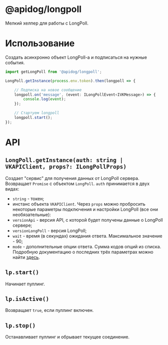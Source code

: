 # @apidog/longpoll
Мелкий хелпер для работы с LongPoll.

# Использование
Создать асинхронно объект LongPoll-а и подписаться на нужные события.
```ts
import getLongPoll from '@apidog/longpoll';

LongPoll.getInstance(process.env.token).then(longpoll => {

    // Подписка на новое сообщение
    longpoll.on('message', (event: ILongPollEvent<IVKMessage>) => {
        console.log(event);
    });

    // Стартуем longpoll
    longpoll.start();
});
```

# API
## `LongPoll.getInstance(auth: string | VKAPIClient, props?: ILongPollProps)`
Создает "сервис" для получения данных от LongPoll сервера. Возвращает `Promise` с объектом `LongPoll`.
`auth` принимается в двух видах:
* `string` - токен;
* инстанс объекта `VKAPIClient`.
Через `props` можно пробросить некоторые параметры подключения и настройки LongPoll (все они необязательные):
* `versionApi` - версия API, с которой будет получены данные о LongPoll сервере;
* `versionLongPoll` - версия LongPoll;
* `wait` - время (в секундах) ожидания ответа. Максимальное значение - 90;
* `mode` - дополнительные опции ответа. Сумма кодов опций из списка.
Подробную документацию о последних трёх параметрах можно найти [здесь](https://vk.com/dev/using_longpoll).

## `lp.start()`
Начинает пуллинг.

## `lp.isActive()`
Возвращает `true`, если пуллинг включен.

## `lp.stop()`
Останавливает пуллинг и обрывает текущее соединение.
